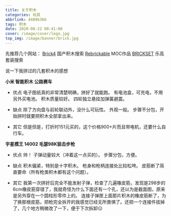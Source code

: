 ```yaml
---
title: 关于积木
categories: 玩具
abbrlink: 4489b366
tags: 积木
date: 2020-08-22 00:41:00
cover: /image/cover/lego.jpg
top_img: /image/banner/brick.jpg
---
```

先推荐几个网站：
[Brick4](http://brick4.com/)  国产积木搜索
[Rebrickable](https://rebrickable.com/)  MOC作品
[BRICKSET](https://brickset.com/)  乐高套装搜索

说一下我拼过的几套积木的感想

**小米 智能积木 公路赛车**
+ 优点
电子图纸真的非常清楚明确，拼好了就能跑。
有电池盒，可充电，不用另外买电池。
积木质量较好。
四轮独立悬挂加弹簧避震。

+ 缺点
除了方向盘与前轮联动外，没什么可玩性。
外观一般。
步骤不分包，开始拼时就要把积木全部拿出来。

+ 其它
但是但是，打折时151元买的，这个价格900+片而且带电机，还要什么自行车。

**宇星模王 14002 毛瑟98K狙击步枪**
+ 优点
帅！
子弹动量较大（冲着这一点买的）。
步骤分包，方便。

+ 缺点
积木偏紧，特别是十字积木。
枪身和枪柄连接处比较松垮。
皮筋断了简直要命（所有枪类积木都有这个问题）。

+ 其它
我第一次拼好后完全不能发射子弹，检查了几遍橡皮筋，发现是298步的6cm橡皮筋穿错了，我就奇怪为什么下面还有一个孔，还以为是截面图，原来是另外穿在一个圆柱形零件上的。
连接子弹匣上面那片积木的橡皮筋断了，为了换那根皮筋，把枪完全拆开的我感觉已经无所畏惧了。还把一个连接件拔掉了，几个地方稍微改了一下，便于下次拆卸:expressionless:
